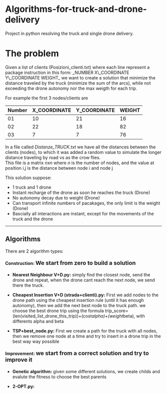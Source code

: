 <h1><strong>Algorithms-for-truck-and-drone-delivery</strong></h1>
Project in python resolving the truck and single drone delivery.

<h1><strong>The problem</strong></h1>
Given a list of clients (Posizioni_clienti.txt) where each line represent a package instruction in this form: _NUMBER X\_COORDINATE Y\_COORDINATE WEIGHT_ 
we want to create a solution that minimize the distance traveled by the truck (minimize the sum of the arcs), while not exceeding the drone autonomy nor the max weigth for each trip.      

For example the first 3 nodes/clients are  

| Number | X\_COORDINATE | Y\_COORDINATE | WEIGHT |
| ------ | ------------- | ------------- | ----- |
| 01 | 10 | 21 | 16 |
| 02 | 22 | 18 | 82 |
| 03 | 7 | 7 | 76 | 


In a file called _Distanze_TRUCK.txt_ we have all the distances between the clients (nodes), 
to which it was added a random value to simulate the longer distance traveling by road vs as the crow flies.\
This file is a matrix _nxn_ where _n_ is the number of nodes, and the value at position i,j is the distance between node i and node j


This solution suppose:
- 1 truck and 1 drone
- Instant recharge of the drone as soon he reaches the truck (Drone)
- No autonomy decay due to weight (Drone)
- Can transport infinite numbers of pacakages, the only limit is the weight (Drone)
- Bascially all interactions are instant, except for the movements of the truck and the drone
***

## Algorithms
There are 2 algorithm types:
#### **Construction**: <font size="4"><strong>We start from zero to build a solution</strong></font>
- <strong>Nearest Neighbour V+D.py:</strong> simply find the closest node, send the drone and repeat, when the drone cant reach the next node, we send there the truck.   

- <strong>Cheapest Insertion V+D (strada+clienti).py:</strong> First we add nodes to the drone path using the cheapest insertion rule (until it has enough autonomy),  then we add the next best node to the truck path. we choose the best drone trip using the formula trip_score=(len(visited_list_drone_this_trip))+(cost*alpha)+(weight*beta), with differents alpha and beta

- <strong>TSP+best_node.py:</strong> First we create a path for the truck with all nodes, then we remove one node at a time and try to insert in a drone trip in the best way way possible

#### Improvement: <font size="4"><strong>we start from a correct solution and try to improve it</strong></font>
- <strong>Genetic algorithm:</strong> given some different solutions, we create childs and evalute the fitness to choose the best parents    

- <strong>2-OPT.py:</strong> 

